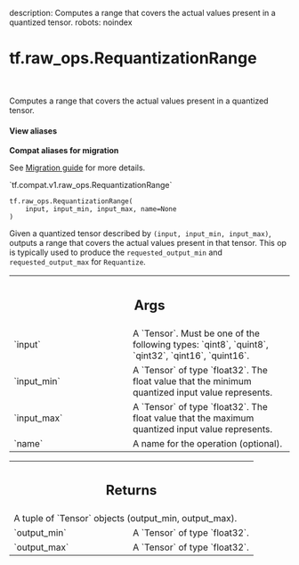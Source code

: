 description: Computes a range that covers the actual values present in a quantized tensor.
robots: noindex

# tf.raw_ops.RequantizationRange

<!-- Insert buttons and diff -->

<table class="tfo-notebook-buttons tfo-api nocontent" align="left">

</table>



Computes a range that covers the actual values present in a quantized tensor.


<section class="expandable">
  <h4 class="showalways">View aliases</h4>
  <p>
<b>Compat aliases for migration</b>
<p>See
<a href="https://www.tensorflow.org/guide/migrate">Migration guide</a> for
more details.</p>
<p>`tf.compat.v1.raw_ops.RequantizationRange`</p>
</p>
</section>

<pre class="devsite-click-to-copy prettyprint lang-py tfo-signature-link">
<code>tf.raw_ops.RequantizationRange(
    input, input_min, input_max, name=None
)
</code></pre>



<!-- Placeholder for "Used in" -->

Given a quantized tensor described by `(input, input_min, input_max)`, outputs a
range that covers the actual values present in that tensor. This op is typically
used to produce the `requested_output_min` and `requested_output_max` for
`Requantize`.

<!-- Tabular view -->
 <table class="responsive fixed orange">
<colgroup><col width="214px"><col></colgroup>
<tr><th colspan="2"><h2 class="add-link">Args</h2></th></tr>

<tr>
<td>
`input`<a id="input"></a>
</td>
<td>
A `Tensor`. Must be one of the following types: `qint8`, `quint8`, `qint32`, `qint16`, `quint16`.
</td>
</tr><tr>
<td>
`input_min`<a id="input_min"></a>
</td>
<td>
A `Tensor` of type `float32`.
The float value that the minimum quantized input value represents.
</td>
</tr><tr>
<td>
`input_max`<a id="input_max"></a>
</td>
<td>
A `Tensor` of type `float32`.
The float value that the maximum quantized input value represents.
</td>
</tr><tr>
<td>
`name`<a id="name"></a>
</td>
<td>
A name for the operation (optional).
</td>
</tr>
</table>



<!-- Tabular view -->
 <table class="responsive fixed orange">
<colgroup><col width="214px"><col></colgroup>
<tr><th colspan="2"><h2 class="add-link">Returns</h2></th></tr>
<tr class="alt">
<td colspan="2">
A tuple of `Tensor` objects (output_min, output_max).
</td>
</tr>
<tr>
<td>
`output_min`<a id="output_min"></a>
</td>
<td>
A `Tensor` of type `float32`.
</td>
</tr><tr>
<td>
`output_max`<a id="output_max"></a>
</td>
<td>
A `Tensor` of type `float32`.
</td>
</tr>
</table>

